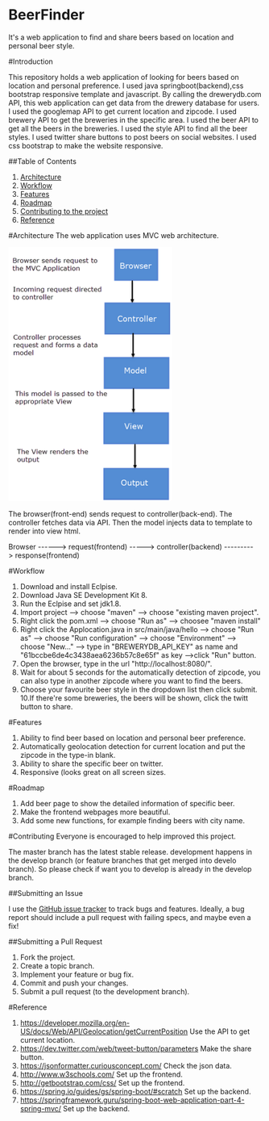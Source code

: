 # BeerFinder
It's a web application to find and share beers based on location and personal beer style.


#Introduction

This repository holds a web application of looking for beers based on location and personal preference. I used java springboot(backend),css bootstrap responsive template and javascript.
By calling the drewerydb.com API, this web application can get data from the drewery database for users. I used the googlemap API to get current location and zipcode. I used brewery API to get the breweries in the specific area. I used the beer API to get all the beers in the breweries. I used the style API to find all the beer styles.
I used twitter share buttons to post beers on social websites.
I used css bootstrap to make the website responsive.


##Table of Contents

1. [Architecture](#architecture)
2. [Workflow](#workflow)
3. [Features](#features)
4. [Roadmap](#roadmap)
5. [Contributing to the project](#contributing)
6. [Reference](#reference)


#Architecture
The web application uses MVC web architecture.

![architecture](https://github.com/MassaLx/BeerFinder/blob/master/src/main/resources/Architecture.png)

The browser(front-end) sends request to controller(back-end). The controller fetches data via API. Then the model injects data to template to render into view html.

   Browser ------> request(frontend) ----->   controller(backend) ---------> response(frontend)
                                              
                                                                             
                                                                             

#Workflow
1. Download and install Eclpise.
2. Download Java SE Development Kit 8.
3. Run the Eclpise and set jdk1.8.
4. Import project --> choose "maven" --> choose "existing maven project".
5. Right click the pom.xml --> choose "Run as" --> choosee "maven install"
6. Right click the Applocation.java in src/main/java/hello --> choose "Run as" --> choose "Run configuration" --> choose          "Environment" --> choose "New..." --> type in "BREWERYDB_API_KEY" as name and "61bccbe6de4c3438aea6236b57c8e65f" as key        -->click "Run" button.
7. Open the browser, type in the url "http://localhost:8080/".
8. Wait for about 5 seconds for the automatically detection of zipcode, you can also type in another zipcode where you want to    find the beers.
9. Choose your favourite beer style in the dropdown list then click submit.
10.If there're some breweries, the beers will be shown, click the twitt button to share.





#Features

1. Ability to find beer based on location and personal beer preference.
2. Automatically geolocation detection for current location and put the zipcode in the type-in blank.
3. Ability to share the specific beer on twitter.
4. Responsive (looks great on all screen sizes.


#Roadmap

1. Add beer page to show the detailed information of specific beer.
2. Make the frontend webpages more beautiful.
3. Add some new functions, for example finding beers with city name.

#Contributing
Everyone is encouraged to help improved this project.

The master branch has the latest stable release. development happens in the develop branch (or feature branches that get merged into develo branch). So please check if want you to develop is already in the develop branch.



##Submitting an Issue

I use the [GitHub issue tracker](https://github.com/MassaLx/BeerFinder/issues) to track bugs and features. Ideally, a bug report should include a pull request with failing specs, and maybe even a fix!

##Submitting a Pull Request

1. Fork the project.
2. Create a topic branch.
3. Implement your feature or bug fix.
4. Commit and push your changes.
5. Submit a pull request (to the development branch).

#Reference

1. https://developer.mozilla.org/en-US/docs/Web/API/Geolocation/getCurrentPosition
   Use the API to get current location.
2. https://dev.twitter.com/web/tweet-button/parameters
  Make the share button.
3. https://jsonformatter.curiousconcept.com/
  Check the json data.
4. http://www.w3schools.com/
  Set up the frontend.
5. http://getbootstrap.com/css/
  Set up the frontend.
6. https://spring.io/guides/gs/spring-boot/#scratch
  Set up the backend.
7. https://springframework.guru/spring-boot-web-application-part-4-spring-mvc/
  Set up the backend.
